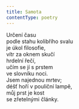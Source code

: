 ```yaml
---
title: Samota
contentType: poetry
---
```


<section>

Určení času  
podle stahu kolibřího svalu  
je úkol filosofie,  
vítr za oknem skučí  
hrdelní řečí,  
učím se jí s prstem  
ve slovníku noci.  
Jsem najednou mrtev;  
déšť hoří v pouliční lampě,  
můj prst je kost  
se zřetelnými články.

</section>
